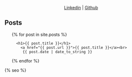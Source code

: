 <center> <a href="https://www.linkedin.com/in/michaelmeade3">Linkedin</a> |  <a href="https://github.com/Michael-Meade">Github</a></center>


## Posts
<ul>
  {% for post in site.posts %}

      <h1>{{ post.title }}</h1>
        <a href="{{ post.url }}">{{ post.title }}</a><br>
         {{ post.date | date_to_string }}

  {% endfor %}
</ul>
 {% seo %}
